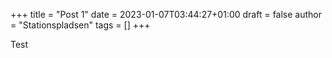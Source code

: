 +++
title = "Post 1"
date = 2023-01-07T03:44:27+01:00
draft = false
author = "Stationspladsen"
tags = []
+++

Test
